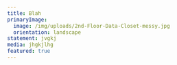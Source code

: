 ```yaml
---
title: Blah
primaryImage:
  image: /img/uploads/2nd-Floor-Data-Closet-messy.jpg
  orientation: landscape
statement: jvgkj
media: jhgkjlhg
featured: true
---
```


